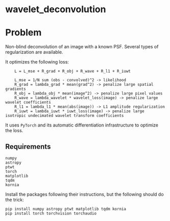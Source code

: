 # wavelet_deconvolution

# Problem

Non-blind deconvolution of an image with a known PSF. Several types of regularization are available.

It optimizes the following loss:

        L = L_mse + R_grad + R_obj + R_wave + R_l1 + R_iuwt

        L_mse = 1/N sum (obs - convolved)^2 -> likelihood
        R_grad = lambda_grad * mean(grad^2) -> penalize large spatial gradients
        R_obj = lambda_obj * mean(image^2) -> penalize large pixel values
        R_wave = lambda_wavelet * wavelet_loss(image) -> penalize large wavelet coefficients
        R_l1 = lambda_l1 * mean(abs(image)) -> L1 amplitude regularization
        R_iuwt = lambda_iuwt * iuwt_loss(image) -> penalize large isotropic undecimated wavelet transform coefficients

It uses `PyTorch` and its automatic differentiation infrastructure to optimize the loss.

## Requirements

    numpy
    astropy
    ptwt
    torch
    matplotlib
    tqdm
    kornia

Install the packages following their instructions, but the following should do the trick:

    pip install numpy astropy ptwt matplotlib tqdm kornia
    pip install torch torchvision torchaudio
    
